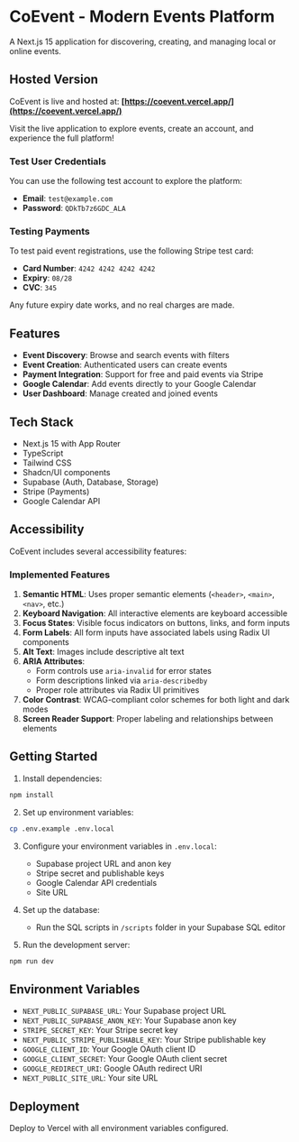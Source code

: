# CoEvent - Modern Events Platform

A Next.js 15 application for discovering, creating, and managing local or online events.

## Hosted Version

CoEvent is live and hosted at: **[https://coevent.vercel.app/](https://coevent.vercel.app/)**

Visit the live application to explore events, create an account, and experience the full platform!

### Test User Credentials

You can use the following test account to explore the platform:
- **Email**: `test@example.com`
- **Password**: `QDkTb7z6GDC_ALA`

### Testing Payments

To test paid event registrations, use the following Stripe test card:
- **Card Number**: `4242 4242 4242 4242`
- **Expiry**: `08/28`
- **CVC**: `345`

Any future expiry date works, and no real charges are made.

## Features

- **Event Discovery**: Browse and search events with filters
- **Event Creation**: Authenticated users can create events
- **Payment Integration**: Support for free and paid events via Stripe
- **Google Calendar**: Add events directly to your Google Calendar
- **User Dashboard**: Manage created and joined events

## Tech Stack

- Next.js 15 with App Router
- TypeScript
- Tailwind CSS
- Shadcn/UI components
- Supabase (Auth, Database, Storage)
- Stripe (Payments)
- Google Calendar API

## Accessibility

CoEvent includes several accessibility features:

### Implemented Features

1. **Semantic HTML**: Uses proper semantic elements (`<header>`, `<main>`, `<nav>`, etc.)
2. **Keyboard Navigation**: All interactive elements are keyboard accessible
3. **Focus States**: Visible focus indicators on buttons, links, and form inputs
4. **Form Labels**: All form inputs have associated labels using Radix UI components
5. **Alt Text**: Images include descriptive alt text
6. **ARIA Attributes**: 
   - Form controls use `aria-invalid` for error states
   - Form descriptions linked via `aria-describedby`
   - Proper role attributes via Radix UI primitives
7. **Color Contrast**: WCAG-compliant color schemes for both light and dark modes
8. **Screen Reader Support**: Proper labeling and relationships between elements

## Getting Started

1. Install dependencies:
```bash
npm install
```

2. Set up environment variables:
```bash
cp .env.example .env.local
```

3. Configure your environment variables in `.env.local`:
   - Supabase project URL and anon key
   - Stripe secret and publishable keys
   - Google Calendar API credentials
   - Site URL

4. Set up the database:
   - Run the SQL scripts in `/scripts` folder in your Supabase SQL editor

5. Run the development server:
```bash
npm run dev
```

## Environment Variables

- `NEXT_PUBLIC_SUPABASE_URL`: Your Supabase project URL
- `NEXT_PUBLIC_SUPABASE_ANON_KEY`: Your Supabase anon key
- `STRIPE_SECRET_KEY`: Your Stripe secret key
- `NEXT_PUBLIC_STRIPE_PUBLISHABLE_KEY`: Your Stripe publishable key
- `GOOGLE_CLIENT_ID`: Your Google OAuth client ID
- `GOOGLE_CLIENT_SECRET`: Your Google OAuth client secret
- `GOOGLE_REDIRECT_URI`: Google OAuth redirect URI
- `NEXT_PUBLIC_SITE_URL`: Your site URL

## Deployment

Deploy to Vercel with all environment variables configured.